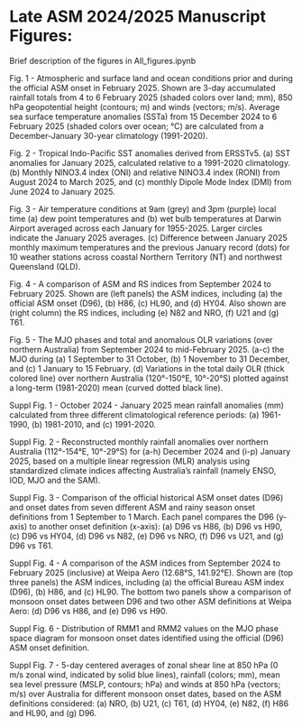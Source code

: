 # Late ASM 2024/2025 Manuscript Figures:

Brief description of the figures in All_figures.ipynb

Fig. 1 - Atmospheric and surface land and ocean conditions prior and during the official ASM onset in February 2025. Shown are 3-day accumulated rainfall totals from 4 to 6 February 2025 (shaded colors over land; mm), 850 hPa geopotential height (contours; m) and winds (vectors; m/s). Average sea surface temperature anomalies (SSTa) from 15 December 2024 to 6 February 2025 (shaded colors over ocean; °C) are calculated from a December-January 30-year climatology (1991-2020). 

Fig. 2 - Tropical Indo-Pacific SST anomalies derived from ERSSTv5. (a) SST anomalies for January 2025, calculated relative to a 1991-2020 climatology. (b) Monthly NINO3.4 index (ONI) and relative NINO3.4 index (RONI) from August 2024 to March 2025, and (c) monthly Dipole Mode Index (DMI) from June 2024 to January 2025.

Fig. 3 - Air temperature conditions at 9am (grey) and 3pm (purple) local time (a) dew point temperatures and (b) wet bulb temperatures at Darwin Airport averaged across each January for 1955-2025. Larger circles indicate the January 2025 averages. (c) Difference between January 2025 monthly maximum temperatures and the previous January record (dots) for 10 weather stations across coastal Northern Territory (NT) and northwest Queensland (QLD). 

Fig. 4 - A comparison of ASM and RS indices from September 2024 to February 2025. Shown are (left panels) the ASM indices, including (a) the official ASM onset (D96), (b) H86, (c) HL90, and (d) HY04. Also shown are (right column) the RS indices, including (e) N82 and NRO, (f) U21 and (g) T61.

Fig. 5 - The MJO phases and total and anomalous OLR variations (over northern Australia) from September 2024 to mid-February 2025. (a-c) the MJO during (a) 1 September to 31 October, (b) 1 November to 31 December, and (c) 1 January to 15 February. (d) Variations in the total daily OLR (thick colored line) over northern Australia (120°-150°E, 10°-20°S) plotted against a long-term (1981-2020) mean (curved dotted black line).

Suppl Fig. 1 - October 2024 - January 2025 mean rainfall anomalies (mm) calculated from three different climatological reference periods: (a) 1961-1990, (b) 1981-2010, and (c) 1991-2020. 

Suppl Fig. 2 - Reconstructed monthly rainfall anomalies over northern Australia (112°-154°E, 10°-29°S) for (a-h) December 2024 and (i-p) January 2025, based on a multiple linear regression (MLR) analysis using standardized climate indices affecting Australia’s rainfall (namely ENSO, IOD, MJO and the SAM).

Suppl Fig. 3 - Comparison of the official historical ASM onset dates (D96) and onset dates from seven different ASM and rainy season onset definitions from 1 September to 1 March. Each panel compares the D96 (y-axis) to another onset definition (x-axis): (a) D96 vs H86, (b) D96 vs H90, (c) D96 vs HY04, (d) D96 vs N82, (e) D96 vs NRO, (f) D96 vs U21, and (g) D96 vs T61. 

Suppl Fig. 4 - A comparison of the ASM indices from September 2024 to February 2025 (inclusive) at Weipa Aero (12.68°S, 141.92°E). Shown are (top three panels) the ASM indices, including (a) the official Bureau ASM index (D96), (b) H86, and (c) HL90. The bottom two panels show a comparison of monsoon onset dates between D96 and two other ASM definitions at Weipa Aero: (d) D96 vs H86, and (e) D96 vs H90.

Suppl Fig. 6 - Distribution of RMM1 and RMM2 values on the MJO phase space diagram for monsoon onset dates identified using the official (D96) ASM onset definition. 

Suppl Fig. 7 - 5-day centered averages of zonal shear line at 850 hPa (0 m/s zonal wind, indicated by solid blue lines), rainfall (colors; mm), mean sea level pressure (MSLP, contours; hPa) and winds at 850 hPa (vectors; m/s) over Australia for different monsoon onset dates, based on the ASM definitions considered: (a) NRO, (b) U21, (c) T61, (d) HY04, (e) N82, (f) H86 and HL90, and (g) D96.




